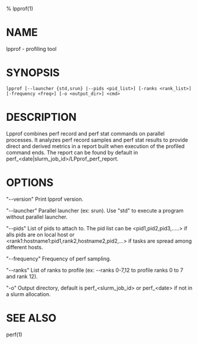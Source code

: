 % lpprof(1)

# NAME

lpprof -  profiling tool

# SYNOPSIS

    lpprof [--launcher {std,srun} |--pids <pid_list>] [-ranks <rank_list>] [-frequency <freq>] [-o <output_dir>] <cmd>


# DESCRIPTION

Lpprof combines perf record and perf stat commands on parallel processes.
It analyzes perf record samples and perf stat results to provide direct and derived metrics in a report built when execution of the profiled
command ends. The report can be found by default in perf_\<date|slurm_job_id\>/LPprof_perf_report.

# OPTIONS

"--version"
Print lpprof version.

"--launcher"
Parallel launcher (ex: srun). Use "std" to execute a program without parallel launcher.

"--pids"
List of pids to attach to.
The pid list can be \<pid1,pid2,pid3,.....\> if alls pids are on local host or \<rank1:hostname1:pid1,rank2,hostname2,pid2,...\> if tasks are spread among different hosts.


"--frequency"
Frequency of perf sampling.

"--ranks"
List of ranks to profile (ex: --ranks 0-7,12 to profile ranks 0 to 7 and rank 12).

"-o"
Output directory, default is perf_\<slurm_job_id\> or perf_\<date> if not in a slurm allocation.


# SEE ALSO

perf(1)